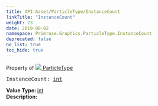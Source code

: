 ```yaml
---
title: API:Asset/ParticleType/InstanceCount
linkTitle: "InstanceCount"
weight: 73
date: 2019-08-02
namespace: Primrose.Graphics.ParticleType.InstanceCount
deprecated: false
no_list: true
toc_hide: true
---
```

Property of <a href="/docs/api-reference/Class/ParticleType"><img src="/icons/silk/default.png"/>&nbsp;ParticleType</a>
<pre class="method-declaration">
InstanceCount: <a class="type" href="/docs/api-reference/System/Primitives#int32">int</a></pre>
<b>Value Type: </b>
<a class="type" href="/docs/api-reference/System/Primitives#int32">int</a>
<br/>
<b>Description: </b>